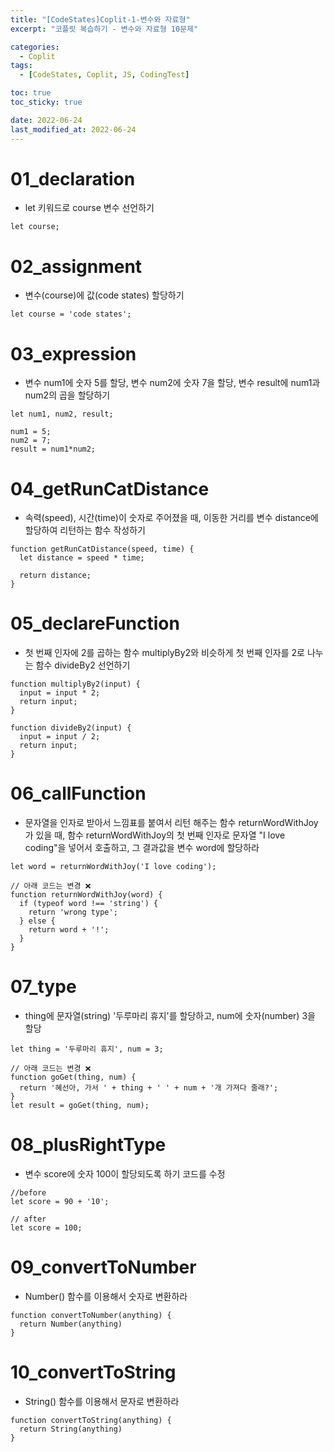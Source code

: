 ```yaml
---
title: "[CodeStates]Coplit-1-변수와 자료형"
excerpt: "코플릿 복습하기 - 변수와 자료형 10문제"

categories:
  - Coplit
tags:
  - [CodeStates, Coplit, JS, CodingTest]

toc: true
toc_sticky: true

date: 2022-06-24
last_modified_at: 2022-06-24
---
```


# 01_declaration

- let 키워드로 course 변수 선언하기

```
let course;
```

# 02_assignment

- 변수(course)에 값(code states) 할당하기

```
let course = 'code states';
```

# 03_expression

- 변수 num1에 숫자 5를 할당, 변수 num2에 숫자 7을 할당, 변수 result에 num1과 num2의 곱을 할당하기

```
let num1, num2, result;

num1 = 5;
num2 = 7;
result = num1*num2;
```

# 04_getRunCatDistance

- 속력(speed), 시간(time)이 숫자로 주어졌을 때, 이동한 거리를 변수 distance에 할당하여 리턴하는 함수 작성하기

```
function getRunCatDistance(speed, time) {
  let distance = speed * time;

  return distance;
}
```

# 05_declareFunction

- 첫 번째 인자에 2를 곱하는 함수 multiplyBy2와 비슷하게 첫 번째 인자를 2로 나누는 함수 divideBy2 선언하기

```
function multiplyBy2(input) {
  input = input * 2;
  return input;
}

function divideBy2(input) {
  input = input / 2;
  return input;
}
```

# 06_callFunction

- 문자열을 인자로 받아서 느낌표를 붙여서 리턴 해주는 함수 returnWordWithJoy가 있을 때,
  함수 returnWordWithJoy의 첫 번째 인자로 문자열 "I love coding"을 넣어서 호출하고, 그 결과값을 변수 word에 할당하라

```
let word = returnWordWithJoy('I love coding');

// 아래 코드는 변경 ❌
function returnWordWithJoy(word) {
  if (typeof word !== 'string') {
    return 'wrong type';
  } else {
    return word + '!';
  }
}
```

# 07_type

- thing에 문자열(string) '두루마리 휴지'를 할당하고, num에 숫자(number) 3을 할당

```
let thing = '두루마리 휴지', num = 3;

// 아래 코드는 변경 ❌
function goGet(thing, num) {
  return '혜선아, 가서 ' + thing + ' ' + num + '개 가져다 줄래?';
}
let result = goGet(thing, num);
```

# 08_plusRightType

- 변수 score에 숫자 100이 할당되도록 하기 코드를 수정

```
//before
let score = 90 + '10';

// after
let score = 100;
```

# 09_convertToNumber

- Number() 함수를 이용해서 숫자로 변환하라

```
function convertToNumber(anything) {
  return Number(anything)
}
```

# 10_convertToString

- String() 함수를 이용해서 문자로 변환하라

```
function convertToString(anything) {
  return String(anything)
}
```
